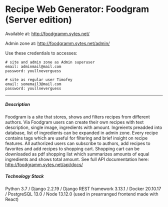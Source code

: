 # Recipe Web Generator: Foodgram (Server edition) #
Available at: http://foodgramm.sytes.net/

Admin zone at: http://foodgramm.sytes.net/admin/

Use these credentials to accesses:
```
# site and admin zone as Admin superuser
email: adminmail@mail.com
password: youllneverguess

# site as regular user Timofey
email: somemail3@mail.com
password: youllneverguess
```
---

##### Description #####
Foodgram is a site that stores, shows and filters recipes from different authors. Via Foodgram users can create their own recipes with text description, single image, ingredients with amount. Ingreients preadded into database, list of ingredients can be expanded in admin zone. Every recipe contains tags which are useful for filtering and brief insight on recipe features. All authorized users can subscribe to authors, add recipes to favorites and add recipes to shopping cart. Shopping cart can be downloaded as pdf shopping list which summarizes amounts of equal ingredients and shows total amount. See full API documentation here: http://foodgramm.sytes.net/api/docs/

##### Technology Stack #####
Python 3.7 / Django 2.2.19 / Django REST framework 3.13.1 / Docker 20.10.17 / PostgreSQL 13.0 / Node 13.12.0 (used in prearranged frontend made with React)